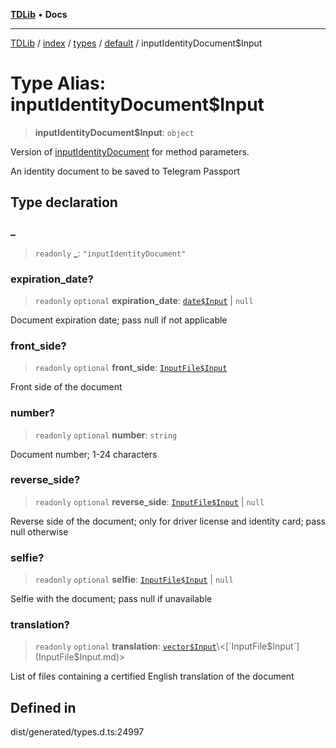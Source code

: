[**TDLib**](../../../../../../README.md) • **Docs**

***

[TDLib](../../../../../../modules.md) / [index](../../../../../README.md) / [types](../../../README.md) / [default](../README.md) / inputIdentityDocument$Input

# Type Alias: inputIdentityDocument$Input

> **inputIdentityDocument$Input**: `object`

Version of [inputIdentityDocument](inputIdentityDocument.md) for method parameters.

An identity document to be saved to Telegram Passport

## Type declaration

### \_

> `readonly` **\_**: `"inputIdentityDocument"`

### expiration\_date?

> `readonly` `optional` **expiration\_date**: [`date$Input`](date$Input.md) \| `null`

Document expiration date; pass null if not applicable

### front\_side?

> `readonly` `optional` **front\_side**: [`InputFile$Input`](InputFile$Input.md)

Front side of the document

### number?

> `readonly` `optional` **number**: `string`

Document number; 1-24 characters

### reverse\_side?

> `readonly` `optional` **reverse\_side**: [`InputFile$Input`](InputFile$Input.md) \| `null`

Reverse side of the document; only for driver license and identity card; pass null otherwise

### selfie?

> `readonly` `optional` **selfie**: [`InputFile$Input`](InputFile$Input.md) \| `null`

Selfie with the document; pass null if unavailable

### translation?

> `readonly` `optional` **translation**: [`vector$Input`](vector$Input.md)\<[`InputFile$Input`](InputFile$Input.md)\>

List of files containing a certified English translation of the document

## Defined in

dist/generated/types.d.ts:24997
